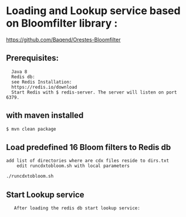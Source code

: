 # Loading and Lookup service based on Bloomfilter library :
https://github.com/Baqend/Orestes-Bloomfilter
## Prerequisites:
      Java 8
      Redis db:
      see Redis Installation:
      https://redis.io/download
      Start Redis with $ redis-server. The server will listen on port 6379.

## with maven installed 
``` sh
$ mvn clean package
```
## Load predefined 16 Bloom filters to Redis db
	add list of directories where are cdx files reside to dirs.txt
        edit runcdxtobloom.sh with local parameters
``` sh	
./runcdxtobloom.sh
```
## Start Lookup service
       After loading the redis db start lookup service:

